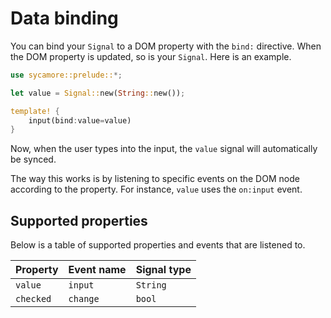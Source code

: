 # Data binding

You can bind your `Signal` to a DOM property with the `bind:` directive. When the DOM property is updated, so is your `Signal`. Here is an example.

```rust
use sycamore::prelude::*;

let value = Signal::new(String::new());

template! {
    input(bind:value=value)
}
```

Now, when the user types into the input, the `value` signal will automatically be synced.

The way this works is by listening to specific events on the DOM node according to the property. For instance, `value` uses the `on:input` event. 

## Supported properties

Below is a table of supported properties and events that are listened to.

| Property      | Event name    | Signal type  |
| :------------ | :------------ | :----------- |
| `value`       | `input`       | `String`     |
| `checked`     | `change`      | `bool`       |